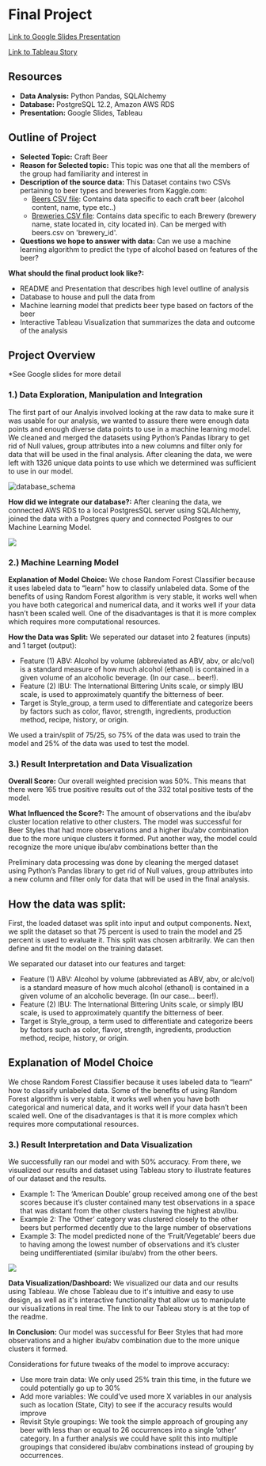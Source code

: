 # Final Project

[Link to Google Slides Presentation](https://docs.google.com/presentation/d/1plzO1RmnGwcuphdBBIg4B_E85VguzFJXwS64HdTugO4/edit#slide=id.gca229a901d_0_57)

[Link to Tableau Story](https://public.tableau.com/profile/nik6051#!/vizhome/Beer_Analytics/Beer_Analytics?publish=yes)


## Resources
* **Data Analysis:** Python Pandas, SQLAlchemy
* **Database:** PostgreSQL 12.2, Amazon AWS RDS
* **Presentation:** Google Slides, Tableau


## Outline of Project
* **Selected Topic:** Craft Beer
* **Reason for Selected topic:** This topic was one that all the members of the group had familiarity and interest in
* **Description of the source data:** This Dataset contains two CSVs pertaining to beer types and breweries from Kaggle.com:
  * [Beers CSV file](https://www.kaggle.com/nickhould/craft-cans?select=beers.csv): Contains data specific to each craft beer (alcohol content, name, type etc..)
  * [Breweries CSV file](https://www.kaggle.com/nickhould/craft-cans?select=breweries.csv): Contains data specific to each Brewery (brewery name, state located in, city located in). Can be merged with beers.csv on 'brewery_id'.
* **Questions we hope to answer with data:** Can we use a machine learning algorithm to predict the type of alcohol based on features of the beer?

**What should the final product look like?:**

* README and Presentation that describes high level outline of analysis
* Database to house and pull the data from
* Machine learning model that predicts beer type based on factors of the beer
* Interactive Tableau Visualization that summarizes the data and outcome of the analysis



## Project Overview


*See Google slides for more detail


### 1.) Data Exploration, Manipulation and Integration

The first part of our Analyis involved looking at the raw data to make sure it was usable for our analysis, we wanted to assure there were enough data points and enough diverse data points to use in a machine learning model. We cleaned and merged the datasets using Python’s Pandas library to get rid of Null values, group attributes into a new columns and filter only for data that will be used in the final analysis. After cleaning the data, we were left with 1326 unique data points to use which we determined was sufficient to use in our model. 

![database_schema](https://github.com/niklasax/Final_Project/blob/main/beer_database/beer_db%20ERD.png)

**How did we integrate our database?:** After cleaning the data, we connected AWS RDS to a local PostgresSQL server using SQLAlchemy, joined the data with a Postgres query and connected Postgres to our Machine Learning Model. 

![](https://github.com/niklasax/Final_Project/blob/main/Project_Pics/data_flow_chart.png)

### 2.) Machine Learning Model

**Explanation of Model Choice:** We chose Random Forest Classifier because it uses labeled data to “learn” how to classify unlabeled data. Some of the benefits of using Random Forest algorithm is very stable, it works well when you have both categorical and numerical data, and it works well if your data hasn’t been scaled well. One of the disadvantages is that it is more complex which requires more computational resources.

**How the Data was Split:** We seperated our dataset into 2 features (inputs) and 1 target (output):
* Feature (1) ABV: Alcohol by volume (abbreviated as ABV, abv, or alc/vol) is a standard measure of how much alcohol (ethanol) is contained in a given volume of an alcoholic beverage. (In our case... beer!).
* Feature (2) IBU: The International Bittering Units scale, or simply IBU scale, is used to approximately quantify the bitterness of beer.
* Target is Style_group, a term used to differentiate and categorize beers by factors such as color, flavor, strength, ingredients, production method, recipe, history, or origin.

We used a train/split of 75/25, so 75% of the data was used to train the model and 25% of the data was used to test the model.


### 3.) Result Interpretation and Data Visualization

**Overall Score:** Our overall weighted precision was 50%. This means that there were 165 true positive results out of the 332 total positive tests of the model. 

**What Influenced the Score?:** The amount of observations and the ibu/abv cluster location relative to other clusters. The model was successful for Beer Styles that had more observations and a higher ibu/abv combination due to the more unique clusters it formed. Put another way, the model could recognize the more unique ibu/abv combinations better than the 

Preliminary data processing was done by cleaning the merged dataset using Python’s Pandas library to get rid of Null values, group attributes into a new column and filter only for data that will be used in the final analysis.

## How the data was split:
First, the loaded dataset was split into input and output components. Next, we split the dataset so that 75 percent is used to train the model and 25 percent is used to evaluate it. This split was chosen arbitrarily. We can then define and fit the model on the training dataset.

We separated our dataset into our features and target:

* Feature (1) ABV: Alcohol by volume (abbreviated as ABV, abv, or alc/vol) is a standard measure of how much alcohol (ethanol) is contained in a given volume of an alcoholic beverage. (In our case... beer!).
* Feature (2) IBU: The International Bittering Units scale, or simply IBU scale, is used to approximately quantify the bitterness of beer.
* Target is Style_group, a term used to differentiate and categorize beers by factors such as color, flavor, strength, ingredients, production method, recipe, history, or origin.

## Explanation of Model Choice
We chose Random Forest Classifier because it uses labeled data to “learn” how to classify unlabeled data. Some of the benefits of using Random Forest algorithm is very stable, it works well when you have both categorical and numerical data, and it works well if your data hasn’t been scaled well. One of the disadvantages is that it is more complex which requires more computational resources.


### 3.) Result Interpretation and Data Visualization

We successfully ran our model and with 50% accuracy. From there, we visualized our results and dataset using Tableau story to illustrate features of our dataset and the results.

* Example 1: The ‘American Double’ group received among one of the best scores because it’s cluster contained many test observations in a space that was distant from the other clusters having the highest abv/ibu.
* Example 2: The ‘Other’ category was clustered closely to the other beers but performed decently due to the large number of observations 
* Example 3: The model predicted none of the ‘Fruit/Vegetable’ beers due to having among the lowest number of observations and it’s cluster being undifferentiated (similar ibu/abv) from the other beers.

![](https://github.com/niklasax/Final_Project/blob/main/Project_Pics/ml_accuracy.png)

**Data Visualization/Dashboard:** We visualized our data and our results using Tableau. We chose Tableau due to it's intuitive and easy to use design, as well as it's interactive functionality that allow us to manipulate our visualizations in real time. The link to our Tableau story is at the top of the readme.

**In Conclusion:** Our model was successful for Beer Styles that had more observations and a higher ibu/abv combination due to the more unique clusters it formed.

Considerations for future tweaks of the model to improve accuracy:
* Use more train data: We only used 25% train this time, in the future we could potentially go up to 30%
* Add more variables: We could’ve used more X variables in our analysis such as location (State, City) to see if the accuracy results would improve
* Revisit Style groupings: We took the simple approach of grouping any beer with less than or equal to 26 occurrences into a single ‘other’ category. In a further analysis we could have split this into multiple groupings that considered ibu/abv combinations instead of grouping by occurrences.




